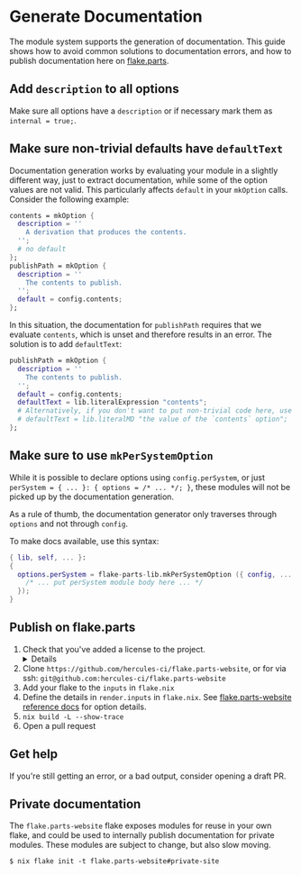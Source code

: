 # Generate Documentation

The module system supports the generation of documentation.
This guide shows how to avoid common solutions to documentation errors, and how to publish documentation here on [flake.parts](https://flake.parts).

## Add `description` to all options

Make sure all options have a `description` or if necessary mark them as `internal = true;`.

## Make sure non-trivial defaults have `defaultText`

Documentation generation works by evaluating your module in a slightly different way, just to extract documentation, while some of the option values are not valid.
This particularly affects `default` in your `mkOption` calls. Consider the following example:

```nix
contents = mkOption {
  description = ''
    A derivation that produces the contents.
  '';
  # no default
};
publishPath = mkOption {
  description = ''
    The contents to publish.
  '';
  default = config.contents;
};
```

In this situation, the documentation for `publishPath` requires that we evaluate `contents`, which is unset and therefore results in an error.
The solution is to add `defaultText`:

```nix
publishPath = mkOption {
  description = ''
    The contents to publish.
  '';
  default = config.contents;
  defaultText = lib.literalExpression "contents";
  # Alternatively, if you don't want to put non-trivial code here, use markdown:
  # defaultText = lib.literalMD "the value of the `contents` option";
};
```

## Make sure to use `mkPerSystemOption`

While it is possible to declare options using `config.perSystem`, or just `perSystem = { ... }: { options = /* ... */; }`, these modules will not be picked up by the documentation generation.

As a rule of thumb, the documentation generator only traverses through `options` and not through `config`.

To make docs available, use this syntax:

```nix
{ lib, self, ... }:
{
  options.perSystem = flake-parts-lib.mkPerSystemOption ({ config, ... }: {
    /* ... put perSystem module body here ... */
  });
}
```

## Publish on flake.parts

1. Check that you've added a license to the project. <details><blockquote>Without a license attached, people will be able to look at it, and fork it (because both of that is allowed via GitHub's own Terms of Service), but they may not use it in their own projects, modify it or otherwise do anything else with it. You alone have the exclusive copyright.</blockquote><br/> &mdash; [GitHub Guide on Open Source Licensing](https://github.com/readme/guides/open-source-licensing) </details>
1. Clone `https://github.com/hercules-ci/flake.parts-website`, or for via ssh: `git@github.com:hercules-ci/flake.parts-website`
1. Add your flake to the `inputs` in `flake.nix`
1. Define the details in `render.inputs` in `flake.nix`.
   See [flake.parts-website reference docs](options/flake.parts-website.md) for option details.
1. `nix build -L --show-trace`
1. Open a pull request

## Get help

If you're still getting an error, or a bad output, consider opening a draft PR.

## Private documentation

The `flake.parts-website` flake exposes modules for reuse in your own flake, and could be used to internally publish documentation for private modules.
These modules are subject to change, but also slow moving.

```console
$ nix flake init -t flake.parts-website#private-site
```

